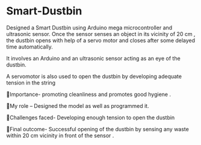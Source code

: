 # Smart-Dustbin


Designed a Smart Dustbin using Arduino mega microcontroller and ultrasonic sensor.
Once the sensor senses an object in its vicinity of 20 cm , the dustbin opens with help of a servo motor and closes after some delayed time automatically.

It involves an Arduino and an ultrasonic sensor acting as an eye of the dustbin.

A servomotor is also used to open the dustbin by developing adequate tension in the string 

Importance- promoting cleanliness and promotes good hygiene .

My role – Designed the model as well as programmed it.


Challenges faced- Developing enough tension to open the dustbin

Final outcome- Successful opening of the dustbin by sensing any waste within 20 cm vicinity in front of the sensor 
.
